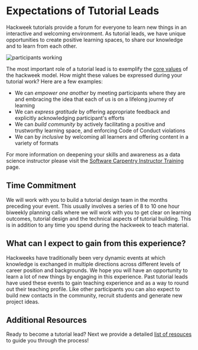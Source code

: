 # Expectations of Tutorial Leads

Hackweek tutorials provide a forum for everyone to learn new things in an interactive and welcoming environment. As tutorial leads, we have unique opportunities to create positive learning spaces, to share our knowledge and to learn from each other.   

![participants working](images/tutorials.png)

The most important role of a tutorial lead is to exemplify the [core values](overview) of the hackweek model. How might these values be expressed during your tutorial work? Here are a few examples:

* We can _empower one another_ by meeting participants where they are and embracing the idea that each of us is on a lifelong journey of learning
* We can _express gratitude_ by offering appropriate feedback and explicitly acknowledging participant's efforts 
* We can _build community_ by actively facilitating a positive and trustworthy learning space, and enforcing Code of Conduct violations
* We can by _inclusive_ by welcoming all learners and offering content in a variety of formats

For more information on deepening your skills and awareness as a data science instructor please visit the [Software Carpentry Instructor Training](https://carpentries.github.io/instructor-training/) page. 

## Time Commitment

We will work with you to build a tutorial design team in the months preceding your event. This usually involves a series of 8 to 10 one hour biweekly planning calls where we will work with you to get clear on learning outcomes, tutorial design and the technical aspects of tutorial building. This is in addition to any time you spend during the hackweek to teach material.

## What can I expect to gain from this experience?

Hackweeks have traditionally been very dynamic events at which knowledge is exchanged in multiple directions across different levels of career position and backgrounds. We hope you will have an opportunity to learn a lot of new things by engaging in this experience. Past tutorial leads have used these events to gain teaching experience and as a way to round out their teaching profile. Like other participants you can also expect to build new contacts in the community, recruit students and generate new project ideas.

## Additional Resources

Ready to become a tutorial lead? Next we provide a detailed [list of resouces](resources.md) to guide you through the process!
